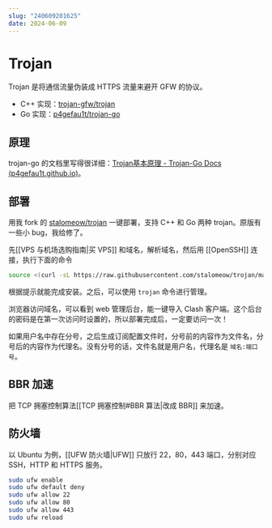 ```yaml
---
slug: "240609201625"
date: 2024-06-09
---
```


# Trojan

Trojan 是将通信流量伪装成 HTTPS 流量来避开 GFW 的协议。

- C++ 实现：[trojan-gfw/trojan](https://github.com/trojan-gfw/trojan)
- Go 实现：[p4gefau1t/trojan-go](https://github.com/p4gefau1t/trojan-go)

## 原理

trojan-go 的文档里写得很详细：[Trojan基本原理 - Trojan-Go Docs (p4gefau1t.github.io)](https://p4gefau1t.github.io/trojan-go/basic/trojan/)。

## 部署

用我 fork 的 [stalomeow/trojan](https://github.com/stalomeow/trojan) 一键部署，支持 C++ 和 Go 两种 trojan。原版有一些小 bug，我给修了。

先[[VPS 与机场选购指南|买 VPS]] 和域名，解析域名，然后用 [[OpenSSH]] 连接，执行下面的命令

``` bash
source <(curl -sL https://raw.githubusercontent.com/stalomeow/trojan/master/install.sh)
```

根据提示就能完成安装。之后，可以使用 `trojan` 命令进行管理。

浏览器访问域名，可以看到 web 管理后台，能一键导入 Clash 客户端。这个后台的密码是在第一次访问时设置的，所以部署完成后，一定要访问一次！

如果用户名中存在分号，之后生成订阅配置文件时，分号前的内容作为文件名，分号后的内容作为代理名。没有分号的话，文件名就是用户名，代理名是 `域名:端口号`。

## BBR 加速

把 TCP 拥塞控制算法[[TCP 拥塞控制#BBR 算法|改成 BBR]] 来加速。

## 防火墙

以 Ubuntu 为例，[[UFW 防火墙|UFW]] 只放行 22，80，443 端口，分别对应 SSH，HTTP 和 HTTPS 服务。

``` bash
sudo ufw enable
sudo ufw default deny
sudo ufw allow 22
sudo ufw allow 80
sudo ufw allow 443
sudo ufw reload
```
